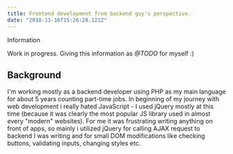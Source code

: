 ```yaml
---
title: Frontend development from backend guy's perspective.
date: "2018-11-16T15:26:28.121Z"
---
```


<article class="message is-info">
  <div class="message-header">
    <p>Information</p>
  </div>
  <div class="message-body">
    Work in progress. Giving this information as <i>@TODO</i> for myself :)
</article>

## Background
I'm working mostly as a backend developer using PHP as my main language for about 5 years counting part-time jobs. In beginning of my journey with web development i really hated JavaScript - I used jQuery mostly at this time (because it was clearly the most popular JS library used in almost every "modern" websites). For me it was frustrating writing anything on front of apps, so mainly i utilized jQuery for calling AJAX request to backend I was writing and for small DOM modifications like checking buttons, validating inputs, changing styles etc.